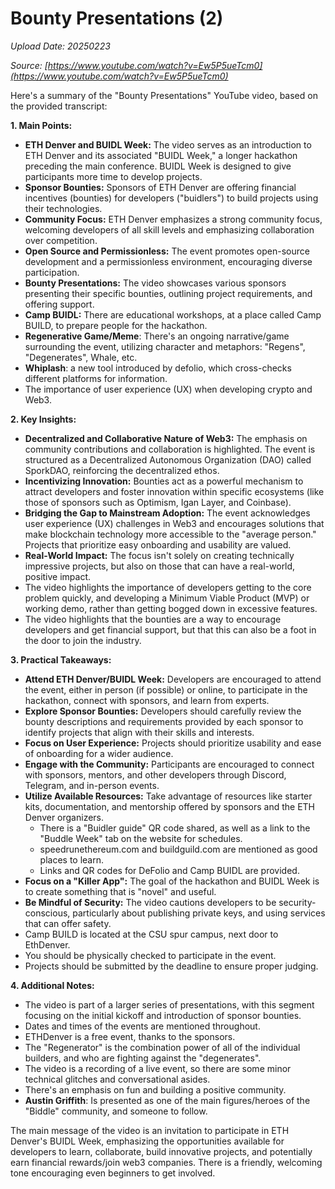 # Bounty Presentations (2)

*Upload Date: 20250223*

*Source: [https://www.youtube.com/watch?v=Ew5P5ueTcm0](https://www.youtube.com/watch?v=Ew5P5ueTcm0)*

Here's a summary of the "Bounty Presentations" YouTube video, based on the provided transcript:

**1. Main Points:**

*   **ETH Denver and BUIDL Week:** The video serves as an introduction to ETH Denver and its associated "BUIDL Week," a longer hackathon preceding the main conference.  BUIDL Week is designed to give participants more time to develop projects.
*   **Sponsor Bounties:**  Sponsors of ETH Denver are offering financial incentives (bounties) for developers ("buidlers") to build projects using their technologies.
*   **Community Focus:** ETH Denver emphasizes a strong community focus, welcoming developers of all skill levels and emphasizing collaboration over competition.
*   **Open Source and Permissionless:** The event promotes open-source development and a permissionless environment, encouraging diverse participation.
*   **Bounty Presentations:** The video showcases various sponsors presenting their specific bounties, outlining project requirements, and offering support.
*   **Camp BUIDL:** There are educational workshops, at a place called Camp BUILD, to prepare people for the hackathon.
*	**Regenerative Game/Meme**: There's an ongoing narrative/game surrounding the event, utilizing character and metaphors: "Regens", "Degenerates", Whale, etc.
* **Whiplash**: a new tool introduced by defolio, which cross-checks different platforms for information.
* The importance of user experience (UX) when developing crypto and Web3.

**2. Key Insights:**

*   **Decentralized and Collaborative Nature of Web3:** The emphasis on community contributions and collaboration is highlighted. The event is structured as a Decentralized Autonomous Organization (DAO) called SporkDAO, reinforcing the decentralized ethos.
*   **Incentivizing Innovation:** Bounties act as a powerful mechanism to attract developers and foster innovation within specific ecosystems (like those of sponsors such as Optimism, Igan Layer, and Coinbase).
*   **Bridging the Gap to Mainstream Adoption:** The event acknowledges user experience (UX) challenges in Web3 and encourages solutions that make blockchain technology more accessible to the "average person." Projects that prioritize easy onboarding and usability are valued.
*   **Real-World Impact:** The focus isn't solely on creating technically impressive projects, but also on those that can have a real-world, positive impact.
* The video highlights the importance of developers getting to the core problem quickly, and developing a Minimum Viable Product (MVP) or working demo, rather than getting bogged down in excessive features.
* The video highlights that the bounties are a way to encourage developers and get financial support, but that this can also be a foot in the door to join the industry.

**3. Practical Takeaways:**

*   **Attend ETH Denver/BUIDL Week:** Developers are encouraged to attend the event, either in person (if possible) or online, to participate in the hackathon, connect with sponsors, and learn from experts.
*   **Explore Sponsor Bounties:** Developers should carefully review the bounty descriptions and requirements provided by each sponsor to identify projects that align with their skills and interests.
*   **Focus on User Experience:** Projects should prioritize usability and ease of onboarding for a wider audience.
*   **Engage with the Community:** Participants are encouraged to connect with sponsors, mentors, and other developers through Discord, Telegram, and in-person events.
* **Utilize Available Resources:** Take advantage of resources like starter kits, documentation, and mentorship offered by sponsors and the ETH Denver organizers.
    *   There is a "Buidler guide" QR code shared, as well as a link to the "Buddle Week" tab on the website for schedules.
    *   speedrunethereum.com and buildguild.com are mentioned as good places to learn.
    *   Links and QR codes for DeFolio and Camp BUIDL are provided.
*   **Focus on a "Killer App":** The goal of the hackathon and BUIDL Week is to create something that is "novel" and useful.
*   **Be Mindful of Security:** The video cautions developers to be security-conscious, particularly about publishing private keys, and using services that can offer safety.
* Camp BUILD is located at the CSU spur campus, next door to EthDenver.
* You should be physically checked to participate in the event.
* Projects should be submitted by the deadline to ensure proper judging.

**4. Additional Notes:**

*   The video is part of a larger series of presentations, with this segment focusing on the initial kickoff and introduction of sponsor bounties.
*	Dates and times of the events are mentioned throughout.
*	ETHDenver is a free event, thanks to the sponsors.
*	The "Regenerator" is the combination power of all of the individual builders, and who are fighting against the "degenerates".
*   The video is a recording of a live event, so there are some minor technical glitches and conversational asides.
*   There's an emphasis on fun and building a positive community.
*   **Austin Griffith**: Is presented as one of the main figures/heroes of the "Biddle" community, and someone to follow.

The main message of the video is an invitation to participate in ETH Denver's BUIDL Week, emphasizing the opportunities available for developers to learn, collaborate, build innovative projects, and potentially earn financial rewards/join web3 companies. There is a friendly, welcoming tone encouraging even beginners to get involved.